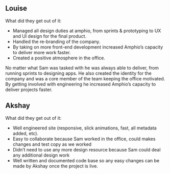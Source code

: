 ## Louise

What did they get out of it:

- Managed all design duties at amphio, from sprints & prototyping to UX and UI design for the final product.
- Handled the re-branding of the company.
- By taking on more front-end development increased Amphio’s capacity to deliver more work faster.
- Created a positive atmosphere in the office.

No matter what Sam was tasked with he was always able to deliver, from running sprints to designing apps. He also created the identity for the company and was a core member of the team keeping the office motivated. By getting involved with engineering he increased Amphio’s capacity to deliver projects faster.

## Akshay

What did they get out of it:

- Well engineered site (responsive, slick animations, fast, all metadata added, etc).
- Easy to collaborate because Sam worked in the office, could makes changes and test copy as we worked
- Didn’t need to use any more design resource because Sam could deal any additional design work
- Well written and documented code base so any easy changes can be made by Akshay once the project is live.

